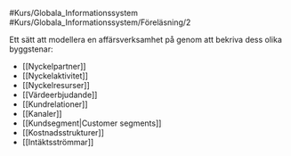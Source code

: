 #Kurs/Globala_Informationssystem #Kurs/Globala_Informationssystem/Föreläsning/2

Ett sätt att modellera en affärsverksamhet på genom att bekriva dess olika byggstenar:
- [[Nyckelpartner]]
- [[Nyckelaktivitet]]
- [[Nyckelresurser]]
- [[Värdeerbjudande]]
- [[Kundrelationer]]
- [[Kanaler]]
- [[Kundsegment|Customer segments]]
- [[Kostnadsstrukturer]]
- [[Intäktsströmmar]]

